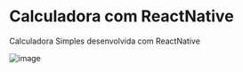 # Calculadora com ReactNative
Calculadora Simples desenvolvida com ReactNative

![image](https://user-images.githubusercontent.com/88387001/190619782-10898a89-b707-4667-aa4c-37de9e9d3d5d.png)
